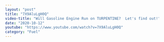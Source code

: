```yaml
---
layout: "post"
title: "7X9AluLgH0Q"
video-title: "Will Gasoline Engine Run on TURPENTINE?  Let's find out!"
date: "2020-10-12"
youtube: "https://www.youtube.com/watch?v=7X9AluLgH0Q"
category: "Fuel"
---
```

<div class="space-y-1"></div>